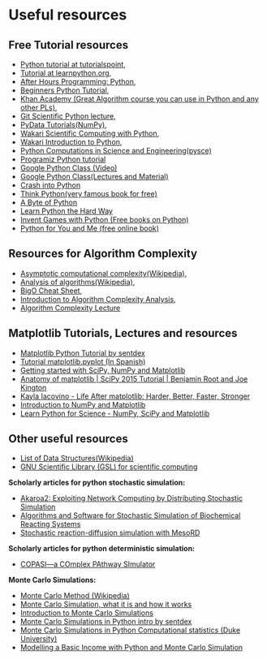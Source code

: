 # Useful resources

## Free Tutorial resources

- <a href="http://www.tutorialspoint.com/python/">Python tutorial at tutorialspoint</a>,
- <a href="http://www.learnpython.org/">Tutorial at learnpython.org</a>,
- <a href="http://www.afterhoursprogramming.com/tutorial/Python/Overview/">After Hours Programming: Python</a>,
- <a href="http://sthurlow.com/python/">Beginners Python Tutorial</a>,
- <a href="https://www.khanacademy.org/">Khan Academy (Great Algorithm course you can use in Python and any other PLs)</a>,
- <a href="http://www.scipy-lectures.org/">Git Scientific Python lecture</a>,
- <a href="https://vimeo.com/channels/612789">PyData Tutorials(NumPy)</a>,
- <a href="https://www.wakari.io/nb/url///wakari.io/static/notebooks/Lecture_0_Scientific_Computing_with_Python.ipynb">Wakari Scientific Computing with Python</a>,
- <a href="https://www.wakari.io/nb/url///wakari.io/static/notebooks/Lecture_1_Introduction_to_Python_Programming.ipynb">Wakari Introduction to Python</a>,
- <a href="http://kitchingroup.cheme.cmu.edu/pycse/pycse.html">Python Computations in Science and Engineering(pysce)</a>
- <a href="http://www.programiz.com/python-programming">Programiz Python tutorial</a>
- <a href="https://www.youtube.com/watch?v=tKTZoB2Vjuk">Google Python Class (Video)</a>
- <a href="https://developers.google.com/edu/python/introduction">Google Python Class(Lectures and Material)</a>
- <a href="http://stephensugden.com/crash_into_python/">Crash into Python</a>
- <a href="http://greenteapress.com/thinkpython/html/index.html">Think Python(very famous book for free)</a>
- <a href="http://www.ibiblio.org/swaroopch/byteofpython/read/">A Byte of Python</a>
- <a href="http://learnpythonthehardway.org/book/">Learn Python the Hard Way</a>
- <a href="http://inventwithpython.com/">Invent Games with Python (Free books on Python)</a>
- <a href="http://pymbook.readthedocs.org/en/latest/">Python for You and Me (free online book)</a>

## Resources for Algorithm Complexity

- <a href="https://en.wikipedia.org/wiki/Asymptotic_computational_complexity">Asymptotic computational complexity(Wikipedia)</a>,
- <a href="https://en.wikipedia.org/wiki/Analysis_of_algorithms">Analysis of algorithms(Wikipedia)</a>,
- <a href="http://bigocheatsheet.com/">BigO Cheat Sheet</a>,
- <a href="http://discrete.gr/complexity/">Introduction to Algorithm Complexity Analysis</a>,
- <a href="http://www.cs.cmu.edu/~adamchik/15-121/lectures/Algorithmic%20Complexity/complexity.html">Algorithm Complexity Lecture</a>

## Matplotlib Tutorials, Lectures and resources

- <a href="https://www.youtube.com/watch?v=wAwQ-noyB98">Matplotlib Python Tutorial by sentdex</a>
- <a href="http://pybonacci.org/tag/tutorial-matplotlib-pyplot/">Tutorial matplotlib.pyplot (In Spanish)</a>
- <a href="http://www.scipy.org/getting-started.html">Getting started with SciPy, NumPy and Matplotlib</a> 
- <a href="https://www.youtube.com/watch?v=MKucn8NtVeI">Anatomy of matplotlib | SciPy 2015 Tutorial | Benjamin Root and Joe Kington</a>
- <a href="https://www.youtube.com/watch?v=_Bm8M9IwuFk">Kayla Iacovino - Life After matplotlib: Harder, Better, Faster, Stronger</a>
- <a href="https://www.youtube.com/watch?v=3Fp1zn5ao2M">Introduction to NumPy and Matplotlib</a>
- <a href="https://www.youtube.com/watch?v=oYTs9HwFGbY">Learn Python for Science - NumPy, SciPy and Matplotlib</a>

## Other useful resources

- <a href="https://en.wikipedia.org/wiki/List_of_data_structures">List of Data Structures(Wikipedia)</a>
- <a href="http://www.gnu.org/software/gsl/manual/html_node/">GNU Scientific Library (GSL) for scientific computing</a>

**Scholarly articles for python stochastic simulation:**
- <a href="http://ir.canterbury.ac.nz/bitstream/handle/10092/3109/39536_Ewing.pdf;jsessionid=387F89DCA51D94CCDC8F3913F00E9CAE?sequence=1">Akaroa2: Exploiting Network Computing by Distributing Stochastic Simulation</a>
- <a href="http://www.ncbi.nlm.nih.gov/pmc/articles/PMC2664303/">Algorithms and Software for Stochastic Simulation of Biochemical Reacting Systems</a>
- <a href="http://elflab.icm.uu.se/references/Bioinformatics-2005-Hattne-2923-4.pdf">Stochastic reaction-diffusion simulation with MesoRD</a>

**Scholarly articles for python deterministic simulation:**
- <a href="http://citeseerx.ist.psu.edu/viewdoc/download?doi=10.1.1.320.3166&amp;rep=rep1&amp;type=pdf">COPASI—a COmplex PAthway SImulator</a>

**Monte Carlo Simulations:**
- <a href="https://en.wikipedia.org/wiki/Monte_Carlo_method">Monte Carlo Method (Wikipedia)</a>
- <a href="http://www.palisade.com/risk/monte_carlo_simulation.asp">Monte Carlo Simulation, what it is and how it works</a>
- <a href="http://www.goldsim.com/Web/Introduction/Probabilistic/MonteCarlo/">Introduction to Monte Carlo Simulations</a>
- <a href="https://www.youtube.com/watch?v=9M_KPXwnrlE">Monte Carlo Simulations in Python intro by sentdex</a>
- <a href="http://people.duke.edu/~ccc14/sta-663/MonteCarlo.html">Monte Carlo Simulations in Python Computational statistics (Duke University)</a>
- <a href="https://www.chrisstucchio.com/blog/2013/basic_income_vs_basic_job.html">Modelling a Basic Income with Python and Monte Carlo Simulation</a>
